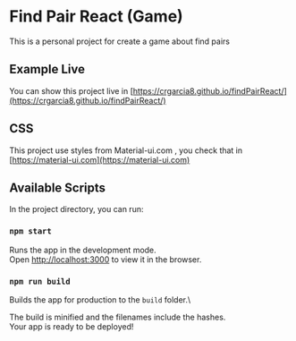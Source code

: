 # Find Pair React (Game)

This is a personal project for create a game about find pairs

## Example Live 

You can show this project live in [https://crgarcia8.github.io/findPairReact/](https://crgarcia8.github.io/findPairReact/)

## CSS

This project use styles from Material-ui.com , you check that in [https://material-ui.com](https://material-ui.com)

## Available Scripts

In the project directory, you can run:

### `npm start`

Runs the app in the development mode.\
Open [http://localhost:3000](http://localhost:3000) to view it in the browser.

### `npm run build`

Builds the app for production to the `build` folder.\

The build is minified and the filenames include the hashes.\
Your app is ready to be deployed!

